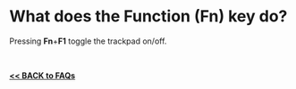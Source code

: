 # What does the Function (Fn) key do?

Pressing **Fn**+**F1** toggle the trackpad on/off.  

<br>

[**<< BACK to FAQs**](https://github.com/Pearl-852/CrowPi2/blob/main/faq/TOC-FAQ.md#frequently-asked-questions)

